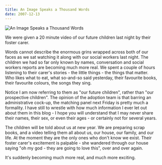```yaml
---
title: An Image Speaks a Thousand Words
date: 2007-12-13
---
```


![An Image Speaks a Thousand Words](https://source.unsplash.com/dUPDhdeCN84/1600x900)

We were given a 20 minute video of our future children last night by their foster carer.

Words cannot describe the enormous grins wrapped across both of our faces as we sat watching it along with our social workers last night. The children we had so far only known by names, conversation and social workers reports are becoming much more real. We spent a couple of hours listening to their carer's stories - the little things - the things that matter. Who likes what to eat, what so-and-so said yesterday, their favourite books, their favourite colours, the songs they sing.

Notice I am now referring to them as "our future children", rather than "our prospective children". The opinion of the adoption team is that barring an administrative cock-up, the matching panel next Friday is pretty much a formality. I have still to wrestle with how much information I ever let out about them in this blog - I hope you will understand that I may never share their names, their sex, or even their ages - or certainly not for several years.

The children will be told about us at new year. We are preparing scrap books, and a video telling them all about us, our house, our family, and our life. At the moment they are the only ones who don't know we exist. Their foster carer's excitement is palpable - she wandered through our house saying "oh my god - they are going to love this", over and over again.

It's suddenly becoming much more real, and much more exciting.